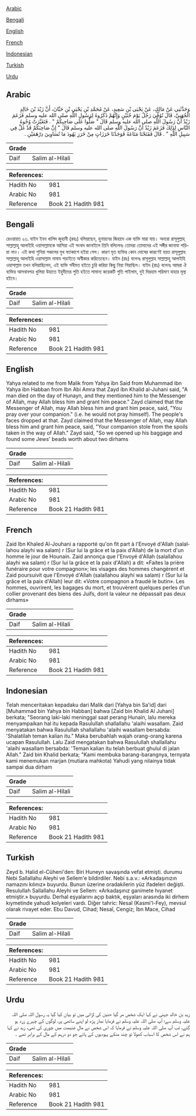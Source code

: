 [Arabic](#arabic)

[Bengali](#bengali)

[English](#english)

[French](#french)

[Indonesian](#indonesian)

[Turkish](#turkish)

[Urdu](#urdu)

## Arabic


<div dir="rtl" lang="ar" style={{fontSize:'larger',backgroundColor:'#f8f9fa',padding:20}}>
وَحَدَّثَنِي عَنْ مَالِكٍ، عَنْ يَحْيَى بْنِ سَعِيدٍ، عَنْ مُحَمَّدِ بْنِ يَحْيَى بْنِ حَبَّانَ، أَنَّ زَيْدَ بْنَ خَالِدٍ الْجُهَنِيَّ، قَالَ تُوُفِّيَ رَجُلٌ يَوْمَ حُنَيْنٍ وَإِنَّهُمْ ذَكَرُوهُ لِرَسُولِ اللَّهِ صلى الله عليه وسلم فَزَعَمَ زَيْدٌ أَنَّ رَسُولَ اللَّهِ صلى الله عليه وسلم قَالَ ‏"‏ صَلُّوا عَلَى صَاحِبِكُمْ ‏"‏ ‏.‏ فَتَغَيَّرَتْ وُجُوهُ النَّاسِ لِذَلِكَ فَزَعَمَ زَيْدٌ أَنَّ رَسُولَ اللَّهِ صلى الله عليه وسلم قَالَ ‏"‏ إِنَّ صَاحِبَكُمْ قَدْ غَلَّ فِي سَبِيلِ اللَّهِ ‏"‏ ‏.‏ قَالَ فَفَتَحْنَا مَتَاعَهُ فَوَجَدْنَا خَرَزَاتٍ مِنْ خَرَزِ يَهُودَ مَا تُسَاوِينَ دِرْهَمَيْنِ ‏.‏
</div>
<div style={{backgroundColor:'#f8f9fa',padding:20, marginBottom: 10}}><table> <thead> <tr> <th>Grade</th> <th></th> </tr> </thead> <tbody> <tr><td>Daif</td><td>Salim al-Hilali</td></tr></tbody></table><table> <thead> <tr> <th>References:</th> <th></th> </tr> </thead> <tbody><tr><td>Hadith No</td><td>981</td></tr><tr><td>Arabic No</td><td>981</td></tr><tr><td>Reference</td><td>Book 21 Hadith 981</td></tr></tbody></table></div>

## Bengali


<div dir="ltr" lang="bn" style={{fontSize:'larger',backgroundColor:'#f8f9fa',padding:20}}>
রেওয়ায়ত ২৩. যাইদ ইবন খালিদ জুহানী (রহঃ) বলিয়াছেন, হুনায়নের জিহাদে এক ব্যক্তি মারা যায়। অন্যরা রাসূলুল্লাহ্ সাল্লাল্লাহু আলাইহি ওয়াসাল্লামকে আসিয়া এই সংবাদ জানাইলে তিনি বলিলেনঃ তোমরা তোমাদের এই সঙ্গীর জানাযা পড়িয়া নাও। এই কথা শুনিয়া সকলের মুখ ফ্যাকাশে হইয়া গেল। কারণ মৃত ব্যক্তির কোন দোষের কারণেই হয়ত রাসূলুল্লাহ সাল্লাল্লাহু আলাইহি ওয়াসাল্লাম নামায পড়াইতে অস্বীকার করিতেছেন। যাইদ (রাঃ) বলেনঃ রাসূলুল্লাহ সাল্লাল্লাহু আলাইহি ওয়াসাল্লাম তখন বলিয়াছিলেন, এই ব্যক্তি গনীমত হইতে চুরি করিয়া কিছু নিয়া গিয়াছিল। যাইদ (রাঃ) বলেনঃ আমরা ঐ ব্যক্তির আসবাবপত্র খুলিয়া উহাতে ইহুদীদের পুতি হইতে সামান্য কয়েকটি পুতি পাইলাম, দুই দিরহাম পরিমাণ যাহার মূল্য হইবে।
</div>
<div style={{backgroundColor:'#f8f9fa',padding:20, marginBottom: 10}}><table> <thead> <tr> <th>Grade</th> <th></th> </tr> </thead> <tbody> <tr><td>Daif</td><td>Salim al-Hilali</td></tr></tbody></table><table> <thead> <tr> <th>References:</th> <th></th> </tr> </thead> <tbody><tr><td>Hadith No</td><td>981</td></tr><tr><td>Arabic No</td><td>981</td></tr><tr><td>Reference</td><td>Book 21 Hadith 981</td></tr></tbody></table></div>

## English


<div dir="ltr" lang="en" style={{fontSize:'larger',backgroundColor:'#f8f9fa',padding:20}}>
Yahya related to me from Malik from Yahya ibn Said from Muhammad ibn Yahya ibn Habban from Ibn Abi Amra that Zayd ibn Khalid al-Juhani said, "A man died on the day of Hunayn, and they mentioned him to the Messenger of Allah, may Allah bless him and grant him peace." Zayd claimed that the Messenger of Allah, may Allah bless him and grant him peace, said, "You pray over your companion." (i.e. he would not pray himself). The people's faces dropped at that. Zayd claimed that the Messenger of Allah, may Allah bless him and grant him peace, said, "Your companion stole from the spoils taken in the way of Allah." Zayd said, "So we opened up his baggage and found some Jews' beads worth about two dirhams
</div>
<div style={{backgroundColor:'#f8f9fa',padding:20, marginBottom: 10}}><table> <thead> <tr> <th>Grade</th> <th></th> </tr> </thead> <tbody> <tr><td>Daif</td><td>Salim al-Hilali</td></tr></tbody></table><table> <thead> <tr> <th>References:</th> <th></th> </tr> </thead> <tbody><tr><td>Hadith No</td><td>981</td></tr><tr><td>Arabic No</td><td>981</td></tr><tr><td>Reference</td><td>Book 21 Hadith 981</td></tr></tbody></table></div>

## French


<div dir="ltr" lang="fr" style={{fontSize:'larger',backgroundColor:'#f8f9fa',padding:20}}>
Zaid Ibn Khaled Al-Jouhani a rapporté qu'on fit part à l'Envoyé d'Allah (salallahou alayhi wa salam) r (Sur lui la grâce et la paix d'Allah) de la mort d'un homme le jour de Hounain. Zaid annonça que l'Envoyé d'Allah (salallahou alayhi wa salam) r (Sur lui la grâce et la paix d'Allah) a dit: «Faites la prière funéraire pour votre compagnon»; les visages des hommes changèrent et Zaid poursuivit que l'Envoyé d'Allah (salallahou alayhi wa salam) r (Sur lui la grâce et la paix d'Allah) leur dit: «Votre compagnon a fraudé le butin». Les hommes, ouvrirent, les bagages du mort, et trouvèrent quelques perles d'un collier provenant des biens des Juifs, dont la valeur ne dépassait pas deux dirhams»
</div>
<div style={{backgroundColor:'#f8f9fa',padding:20, marginBottom: 10}}><table> <thead> <tr> <th>Grade</th> <th></th> </tr> </thead> <tbody> <tr><td>Daif</td><td>Salim al-Hilali</td></tr></tbody></table><table> <thead> <tr> <th>References:</th> <th></th> </tr> </thead> <tbody><tr><td>Hadith No</td><td>981</td></tr><tr><td>Arabic No</td><td>981</td></tr><tr><td>Reference</td><td>Book 21 Hadith 981</td></tr></tbody></table></div>

## Indonesian


<div dir="ltr" lang="id" style={{fontSize:'larger',backgroundColor:'#f8f9fa',padding:20}}>
Telah menceritakan kepadaku dari Malik dari [Yahya bin Sa'id] dari [Muhammad bin Yahya bin Habban] bahwa [Zaid bin Khalid Al Juhani] berkata; "Seorang laki-laki meninggal saat perang Hunain, lalu mereka menyampaikan hal itu kepada Rasulullah shallallahu 'alaihi wasallam. Zaid menyatakan bahwa Rasulullah shallallahu 'alaihi wasallam bersabda: 'Shalatilah teman kalian itu." Maka berubahlah wajah orang-orang karena ucapan Rasulullah. Lalu Zaid mengatakan bahwa Rasulullah shallallahu 'alaihi wasallam bersabda: 'Teman kalian itu telah berbuat ghulul di jalan Allah." Zaid bin Khalid berkata; "Kami membuka barang-barangnya, ternyata kami menemukan marjan (mutiara mahkota) Yahudi yang nilainya tidak sampai dua dirham
</div>
<div style={{backgroundColor:'#f8f9fa',padding:20, marginBottom: 10}}><table> <thead> <tr> <th>Grade</th> <th></th> </tr> </thead> <tbody> <tr><td>Daif</td><td>Salim al-Hilali</td></tr></tbody></table><table> <thead> <tr> <th>References:</th> <th></th> </tr> </thead> <tbody><tr><td>Hadith No</td><td>981</td></tr><tr><td>Arabic No</td><td>981</td></tr><tr><td>Reference</td><td>Book 21 Hadith 981</td></tr></tbody></table></div>

## Turkish


<div dir="ltr" lang="tr" style={{fontSize:'larger',backgroundColor:'#f8f9fa',padding:20}}>
Zeyd b. Halid el-Cüheni'den: Biri Huneyn savaşında vefat etmişti. durumu Nebi Sallallahu Aleyhi ve Sellem'e bildirdiler. Nebi s.a.v.: «Arkadaşınızın namazını kılınız» buyurdu. Bunun üzerine oradakilerin yüz ifadeleri değişti. Resulullah Sallallahu Aleyhi ve Sellem: «Arkadaşınız ganimete hıyanet etmiştir.» buyurdu. Derhal eşyalarını açıp baktık, eşyaları arasında iki dirhem kıymetinde yahudi kolyeleri vardı. Diğer tahric: Nesaî (Kasmi'l-Fey), mevsul olarak rivayet eder. Ebu Davud, Cihad; Nesaî, Cengiz; İbn Mace, Cihad
</div>
<div style={{backgroundColor:'#f8f9fa',padding:20, marginBottom: 10}}><table> <thead> <tr> <th>Grade</th> <th></th> </tr> </thead> <tbody> <tr><td>Daif</td><td>Salim al-Hilali</td></tr></tbody></table><table> <thead> <tr> <th>References:</th> <th></th> </tr> </thead> <tbody><tr><td>Hadith No</td><td>981</td></tr><tr><td>Arabic No</td><td>981</td></tr><tr><td>Reference</td><td>Book 21 Hadith 981</td></tr></tbody></table></div>

## Urdu


<div dir="rtl" lang="ur" style={{fontSize:'larger',backgroundColor:'#f8f9fa',padding:20}}>
زید بن خالد جہنی نے کہا ایک شخص مر گیا حنین کی لڑائی میں تو بیان کیا گیا یہ رسول اللہ صلی اللہ علیہ وسلم سے؛ آپ صلی اللہ علیہ وسلم نے فرمایا نماز پڑھ لو اپنے ساتھی پر، لوگوں کے چہرے زرد ہو گئے، تب آپ صلی اللہ علیہ وسلم نے فرمایا کہ اس شخص نے مال غنیمت میں چوری کی تھی، زید نے کہا ہم نے اس شخص کا اسباب کھولا تو چند منکے یہودیوں کے پائے جو دو درہم کے مال کے برابر تھے ۔
</div>
<div style={{backgroundColor:'#f8f9fa',padding:20, marginBottom: 10}}><table> <thead> <tr> <th>Grade</th> <th></th> </tr> </thead> <tbody> <tr><td>Daif</td><td>Salim al-Hilali</td></tr></tbody></table><table> <thead> <tr> <th>References:</th> <th></th> </tr> </thead> <tbody><tr><td>Hadith No</td><td>981</td></tr><tr><td>Arabic No</td><td>981</td></tr><tr><td>Reference</td><td>Book 21 Hadith 981</td></tr></tbody></table></div>
